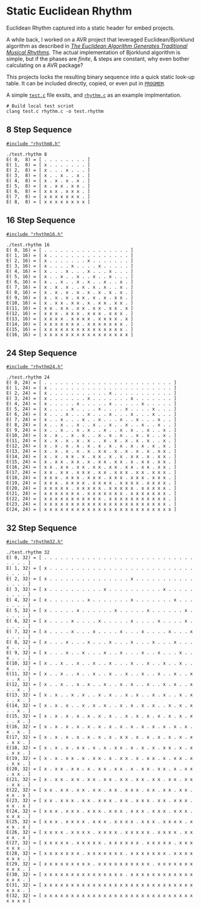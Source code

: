# Static Euclidean Rhythm
Euclidean Rhythm captured into a static header for embed projects.

A while back, I worked on a AVR project that leveraged Euclidean/Bjorklund algorithm as described in [_The Euclidean Algorithm Generates Traditional Musical Rhythms_](http://cgm.cs.mcgill.ca/~godfried/publications/banff.pdf).
The actual implementation of Bjorklund algorithm is simple, but if the phases are _finite_, & steps are constant, why even bother calculating on a AVR package?

This projects locks the resulting binary sequence into a quick static look-up table. It can be included directly, copied, or even put in [`PROGMEM`](http://www.nongnu.org/avr-libc/user-manual/pgmspace.html).

A simple [`test.c`](test.c) file exsits,  and [`rhythm.c`](rhythm.c) as an example implmentation.

    # Build local test scriot
    clang test.c rhythm.c -o test.rhythm

## 8 Step Sequence

[`#include "rhythm8.h"`](rhythm8.h)

    ./test.rhythm 8 
    E( 0,  8) = [ . . . . . . . . ]
    E( 1,  8) = [ x . . . . . . . ]
    E( 2,  8) = [ x . . . x . . . ]
    E( 3,  8) = [ x . . x . . x . ]
    E( 4,  8) = [ x . x . x . x . ]
    E( 5,  8) = [ x . x x . x x . ]
    E( 6,  8) = [ x x x . x x x . ]
    E( 7,  8) = [ x x x x x x x . ]
    E( 8,  8) = [ x x x x x x x x ]

## 16 Step Sequence

[`#include "rhythm16.h"`](rhythm16.h)

    ./test.rhythm 16
    E( 0, 16) = [ . . . . . . . . . . . . . . . . ]
    E( 1, 16) = [ x . . . . . . . . . . . . . . . ]
    E( 2, 16) = [ x . . . . . . . x . . . . . . . ]
    E( 3, 16) = [ x . . . . x . . . . x . . . . . ]
    E( 4, 16) = [ x . . . x . . . x . . . x . . . ]
    E( 5, 16) = [ x . . x . . x . . x . . x . . . ]
    E( 6, 16) = [ x . . x . . x . x . . x . . x . ]
    E( 7, 16) = [ x . x . x . . x . x . x . . x . ]
    E( 8, 16) = [ x . x . x . x . x . x . x . x . ]
    E( 9, 16) = [ x . x . x . x x . x . x . x x . ]
    E(10, 16) = [ x . x x . x x . x . x x . x x . ]
    E(11, 16) = [ x x . x x . x x . x x . x x . x ]
    E(12, 16) = [ x x x . x x x . x x x . x x x . ]
    E(13, 16) = [ x x x x . x x x x . x x x x . x ]
    E(14, 16) = [ x x x x x x x . x x x x x x x . ]
    E(15, 16) = [ x x x x x x x x x x x x x x x . ]
    E(16, 16) = [ x x x x x x x x x x x x x x x x ]

## 24 Step Sequence

[`#include "rhythm24.h"`](rhythm24.h)

    ./test.rhythm 24
    E( 0, 24) = [ . . . . . . . . . . . . . . . . . . . . . . . . ]
    E( 1, 24) = [ x . . . . . . . . . . . . . . . . . . . . . . . ]
    E( 2, 24) = [ x . . . . . . . . . . . x . . . . . . . . . . . ]
    E( 3, 24) = [ x . . . . . . . x . . . . . . . x . . . . . . . ]
    E( 4, 24) = [ x . . . . . x . . . . . x . . . . . x . . . . . ]
    E( 5, 24) = [ x . . . . x . . . . x . . . . x . . . . x . . . ]
    E( 6, 24) = [ x . . . x . . . x . . . x . . . x . . . x . . . ]
    E( 7, 24) = [ x . . x . . . x . . x . . . x . . x . . . x . . ]
    E( 8, 24) = [ x . . x . . x . . x . . x . . x . . x . . x . . ]
    E( 9, 24) = [ x . . x . . x . x . . x . . x . x . . x . . x . ]
    E(10, 24) = [ x . x . . x . x . . x . x . x . . x . x . . x . ]
    E(11, 24) = [ x . x . x . x . x . . x . x . x . x . x . . x . ]
    E(12, 24) = [ x . x . x . x . x . x . x . x . x . x . x . x . ]
    E(13, 24) = [ x . x . x . x . x . x x . x . x . x . x . x x . ]
    E(14, 24) = [ x . x . x x . x . x x . x . x . x x . x . x x . ]
    E(15, 24) = [ x . x x . x x . x . x x . x x . x . x x . x x . ]
    E(16, 24) = [ x x . x x . x x . x x . x x . x x . x x . x x . ]
    E(17, 24) = [ x x . x x . x x x . x x . x x x . x x . x x x . ]
    E(18, 24) = [ x x x . x x x . x x x . x x x . x x x . x x x . ]
    E(19, 24) = [ x x x . x x x x . x x x x . x x x x . x x x x . ]
    E(20, 24) = [ x x x x x . x x x x x . x x x x x . x x x x x . ]
    E(21, 24) = [ x x x x x x x . x x x x x x x . x x x x x x x . ]
    E(22, 24) = [ x x x x x x x x x x x . x x x x x x x x x x x . ]
    E(23, 24) = [ x x x x x x x x x x x x x x x x x x x x x x x . ]
    E(24, 24) = [ x x x x x x x x x x x x x x x x x x x x x x x x ]

## 32 Step Sequence

[`#include "rhythm32.h"`](rhythm32.h)

    ./test.rhythm 32
    E( 0, 32) = [ . . . . . . . . . . . . . . . . . . . . . . . . . . . . . . . . ]
    E( 1, 32) = [ x . . . . . . . . . . . . . . . . . . . . . . . . . . . . . . . ]
    E( 2, 32) = [ x . . . . . . . . . . . . . . . x . . . . . . . . . . . . . . . ]
    E( 3, 32) = [ x . . . . . . . . . . x . . . . . . . . . . x . . . . . . . . . ]
    E( 4, 32) = [ x . . . . . . . x . . . . . . . x . . . . . . . x . . . . . . . ]
    E( 5, 32) = [ x . . . . . x . . . . . . x . . . . . x . . . . . . x . . . . . ]
    E( 6, 32) = [ x . . . . x . . . . x . . . . . x . . . . x . . . . x . . . . . ]
    E( 7, 32) = [ x . . . . x . . . x . . . . x . . . x . . . . x . . . x . . . . ]
    E( 8, 32) = [ x . . . x . . . x . . . x . . . x . . . x . . . x . . . x . . . ]
    E( 9, 32) = [ x . . . x . . x . . . x . . x . . . x . . x . . . x . . x . . . ]
    E(10, 32) = [ x . . x . . x . . x . . x . . . x . . x . . x . . x . . x . . . ]
    E(11, 32) = [ x . . x . . x . . x . . x . . x . . x . . x . . x . . x . . x . ]
    E(12, 32) = [ x . . x . . x . x . . x . . x . x . . x . . x . x . . x . . x . ]
    E(13, 32) = [ x . x . . x . x . . x . x . . x . x . . x . x . . x . x . . x . ]
    E(14, 32) = [ x . x . x . . x . x . x . . x . x . x . x . . x . x . x . . x . ]
    E(15, 32) = [ x . x . x . x . x . x . x . . x . x . x . x . x . x . x . . x . ]
    E(16, 32) = [ x . x . x . x . x . x . x . x . x . x . x . x . x . x . x . x . ]
    E(17, 32) = [ x . x . x . x . x . x . x . x x . x . x . x . x . x . x . x x . ]
    E(18, 32) = [ x . x . x . x x . x . x . x x . x . x . x . x x . x . x . x x . ]
    E(19, 32) = [ x . x . x x . x . x x . x . x x . x . x x . x . x x . x . x x . ]
    E(20, 32) = [ x . x x . x x . x . x x . x x . x . x x . x x . x . x x . x x . ]
    E(21, 32) = [ x . x x . x x . x x . x x . x x . x x . x x . x x . x x . x x . ]
    E(22, 32) = [ x x . x x . x x . x x . x x . x x x . x x . x x . x x . x x . x ]
    E(23, 32) = [ x x . x x x . x x . x x x . x x . x x x . x x . x x x . x x . x ]
    E(24, 32) = [ x x x . x x x . x x x . x x x . x x x . x x x . x x x . x x x . ]
    E(25, 32) = [ x x x . x x x x . x x x . x x x x . x x x . x x x x . x x x . x ]
    E(26, 32) = [ x x x x . x x x x . x x x x . x x x x x . x x x x . x x x x . x ]
    E(27, 32) = [ x x x x x . x x x x x . x x x x x x . x x x x x . x x x x x x . ]
    E(28, 32) = [ x x x x x x x . x x x x x x x . x x x x x x x . x x x x x x x . ]
    E(29, 32) = [ x x x x x x x x x . x x x x x x x x x x . x x x x x x x x x x . ]
    E(30, 32) = [ x x x x x x x x x x x x x x x . x x x x x x x x x x x x x x x . ]
    E(31, 32) = [ x x x x x x x x x x x x x x x x x x x x x x x x x x x x x x x . ]
    E(32, 32) = [ x x x x x x x x x x x x x x x x x x x x x x x x x x x x x x x x ]
